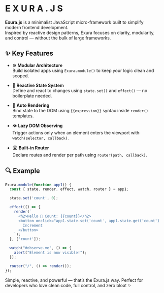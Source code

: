# E X U R A . J S

**Exura.js** is a minimalist JavaScript micro-framework built to simplify modern frontend development.  
Inspired by reactive design patterns, Exura focuses on clarity, modularity, and control — without the bulk of large frameworks.

## ✨ Key Features

- ⚙️ **Modular Architecture**  
  Build isolated apps using `Exura.module()` to keep your logic clean and scoped.

- 🧠 **Reactive State System**  
  Define and react to changes using `state.set()` and `effect()` — no boilerplate needed.

- 🎯 **Auto Rendering**  
  Bind state to the DOM using `{{expression}}` syntax inside `render()` templates.

- 👁️ **Lazy DOM Observing**  
  Trigger actions only when an element enters the viewport with `watch(selector, callback)`.

- 🛣️ **Built-in Router**  
  Declare routes and render per path using `router(path, callback)`.

## 🔍 Example

```js
Exura.module(function app1() {
  const { state, render, effect, watch, router } = app1;

  state.set('count', 0);

  effect(() => {
    render(`
      <h2>Hello 👋 Count: {{count}}</h2>
      <button onclick="app1.state.set('count', app1.state.get('count') + 1)">
        Increment
      </button>
    `);
  }, ['count']);

  watch("#observe-me", () => {
    alert("Element is now visible!");
  });

  router("/", () => render());
});
```

Simple, reactive, and powerful — that’s the Exura.js way.
Perfect for developers who love clean code, full control, and zero bloat ✨